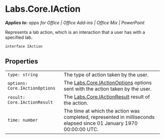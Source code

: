 
# Labs.Core.IAction

 _**Applies to:** apps for Office | Office Add-ins | Office Mix | PowerPoint_

Represents a lab action, which is an interaction that a user has with a specified lab.

```
interface IAction
```


## Properties


|||
|:-----|:-----|
| `type: string`|The type of action taken by the user.|
| `options: Core.IActionOptions`|The [Labs.Core.IActionOptions](/reference/office-mix/labs.core.iactionoptions.md) options sent with the action taken by the user.|
| `result: Core.IActionResult`|The [Labs.Core.IActionResult](/reference/office-mix/labs.core.iactionresult.md) result of the action.|
| `time: number`|The time at which the action was completed, represented in milliseconds elapsed since 01 January 1970 00:00:00 UTC.|
